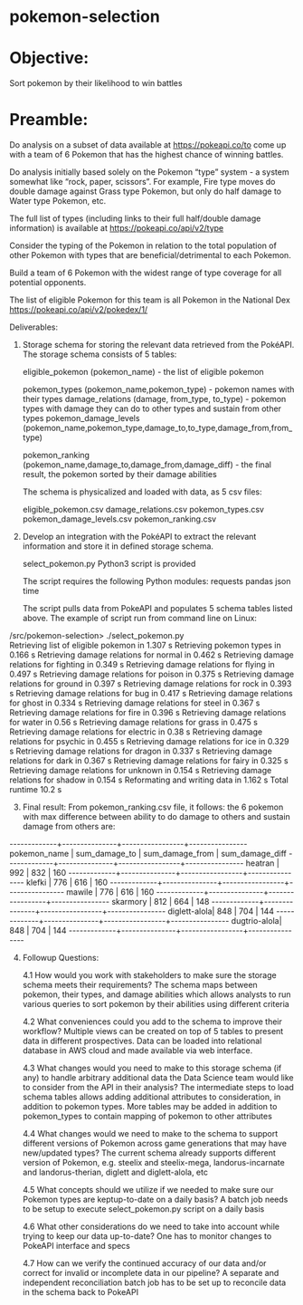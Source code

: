# pokemon-selection

# Objective:
Sort pokemon by their likelihood to win battles

# Preamble:
Do analysis on a subset of data available at https://pokeapi.co/to come up with a team of 6 Pokemon
that has the highest chance of winning battles.

Do analysis initially based solely on the Pokemon “type” system - a system
somewhat like “rock, paper, scissors”. For example, Fire type moves do double damage against
Grass type Pokemon, but only do half damage to Water type Pokemon, etc.

The full list of types (including links to their full half/double damage information) is available at
https://pokeapi.co/api/v2/type

Consider the typing of the Pokemon in relation to the total population of other
Pokemon with types that are beneficial/detrimental to each Pokemon.

Build a team of 6 Pokemon with the widest range of type coverage for all potential opponents.

The list of eligible Pokemon for this team is all Pokemon in the National Dex https://pokeapi.co/api/v2/pokedex/1/

Deliverables:

1. Storage schema for storing the relevant data retrieved from the PokéAPI.
   The storage schema consists of 5 tables:
   
   eligible_pokemon       (pokemon_name)                                    - the list of eligible pokemon
   
   pokemon_types          (pokemon_name,pokemon_type)                       - pokemon names with their types
   damage_relations       (damage, from_type, to_type)                      - pokemon types with damage they can do to other types
                                                                              and sustain from other types
   pokemon_damage_levels  (pokemon_name,pokemon_type,damage_to,to_type,damage_from,from_type)

   pokemon_ranking        (pokemon_name,damage_to,damage_from,damage_diff)  - the final result,
                                                                              the pokemon sorted by their damage abilities

   The schema is physicalized and loaded with data, as 5 csv files:

   eligible_pokemon.csv
   damage_relations.csv
   pokemon_types.csv
   pokemon_damage_levels.csv
   pokemon_ranking.csv

2. Develop an integration with the PokéAPI to extract the relevant information and store it in defined storage schema.

   select_pokemon.py Python3 script is provided
   
   The script requires the following Python modules:
   requests
   pandas
   json
   time
   
   The script pulls data from PokeAPI and populates 5 schema tables listed above.
   The example of script run from command line on Linux:

/src/pokemon-selection> ./select_pokemon.py                       
Retrieving list of eligible pokemon in 1.307 s
Retrieving pokemon types in 0.166 s
Retrieving damage relations for normal in 0.462 s
Retrieving damage relations for fighting in 0.349 s
Retrieving damage relations for flying in 0.497 s
Retrieving damage relations for poison in 0.375 s
Retrieving damage relations for ground in 0.397 s
Retrieving damage relations for rock in 0.393 s
Retrieving damage relations for bug in 0.417 s
Retrieving damage relations for ghost in 0.334 s
Retrieving damage relations for steel in 0.367 s
Retrieving damage relations for fire in 0.396 s
Retrieving damage relations for water in 0.56 s
Retrieving damage relations for grass in 0.475 s
Retrieving damage relations for electric in 0.38 s
Retrieving damage relations for psychic in 0.455 s
Retrieving damage relations for ice in 0.329 s
Retrieving damage relations for dragon in 0.337 s
Retrieving damage relations for dark in 0.367 s
Retrieving damage relations for fairy in 0.325 s
Retrieving damage relations for unknown in 0.154 s
Retrieving damage relations for shadow in 0.154 s
Reformating and writing data in 1.162 s
Total runtime 10.2 s

3. Final result:
   From pokemon_ranking.csv file, it follows:
   the 6 pokemon with max difference between ability to do damage to others and sustain damage from others are:

-------------+---------------+-----------------+----------------
pokemon_name | sum_damage_to | sum_damage_from | sum_damage_diff
-------------+---------------+-----------------+----------------
heatran      |      992      |      832        |      160
-------------+---------------+-----------------+----------------
klefki       |      776      |      616        |      160
-------------+---------------+-----------------+----------------
mawile       |      776      |      616        |      160
-------------+---------------+-----------------+----------------
skarmory     |      812      |      664        |      148
-------------+---------------+-----------------+----------------
diglett-alola|      848      |      704        |      144
-------------+---------------+-----------------+----------------
dugtrio-alola|      848      |      704        |      144
-------------+---------------+-----------------+----------------

4. Followup Questions:

   4.1 How would you work with stakeholders to make sure the storage schema meets their requirements?
       The schema maps between pokemon, their types, and damage abilities which allows analysts to
       run various queries to sort pokemon by their abilities using different criteria

   4.2 What conveniences could you add to the schema to improve their workflow?
       Multiple views can be created on top of 5 tables to present data in different prospectives.
       Data can be loaded into relational database in AWS cloud and made available via web interface.
       
   4.3 What changes would you need to make to this storage schema (if any) to handle arbitrary additional
       data the Data Science team would like to consider from the API in their analysis?
       The intermediate steps to load schema tables allows adding additional attributes to consideration,
       in addition to pokemon types. More tables may be added in addition to pokemon_types to contain
       mapping of pokemon to other attributes
       
   4.4 What changes would we need to make to the schema to support different versions of Pokemon across game generations
       that may have new/updated types?
       The current schema already supports different version of Pokemon, e.g. steelix and steelix-mega,
       landorus-incarnate and landorus-therian, diglett and diglett-alola, etc
       
   4.5 What concepts should we utilize if we needed to make sure our Pokemon types are keptup-to-date on a daily basis?
       A batch job needs to be setup to execute select_pokemon.py script on a daily basis
   
   4.6 What other considerations do we need to take into account while trying to keep our data up-to-date?
       One has to monitor changes to PokeAPI interface and specs
  
   4.7 How can we verify the continued accuracy of our data and/or correct for invalid or incomplete data in our pipeline?
       A separate and independent reconciliation batch job has to be set up to reconcile data in the schema back to PokeAPI
